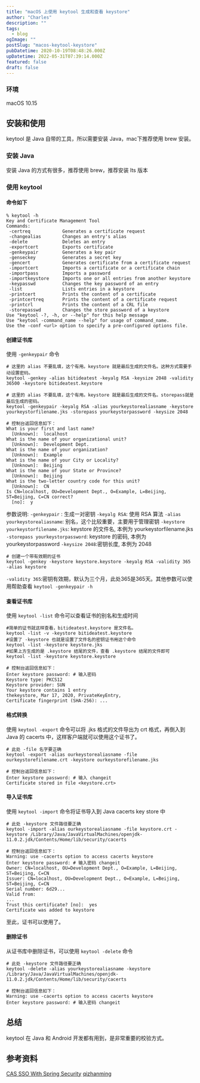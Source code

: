 ```yaml
---
title: "macOS 上使用 keytool 生成和查看 keystore"
author: "Charles"
description: ""
tags:
  - blog
ogImage: ""
postSlug: "macos-keytool-keystore"
pubDatetime: 2020-10-19T08:48:26.000Z
upDatetime: 2022-05-31T07:39:14.000Z
featured: false
draft: false
---
```


### 环境

macOS 10.15

## 安装和使用

keytool 是 Java 自带的工具，所以需要安装 Java，mac下推荐使用 brew 安装。

### 安装 Java

安装 Java 的方式有很多，推荐使用 brew，推荐安装 lts 版本

### 使用 keytool

#### 命令如下

```shell
% keytool -h
Key and Certificate Management Tool
Commands:
 -certreq            Generates a certificate request
 -changealias        Changes an entry's alias
 -delete             Deletes an entry
 -exportcert         Exports certificate
 -genkeypair         Generates a key pair
 -genseckey          Generates a secret key
 -gencert            Generates certificate from a certificate request
 -importcert         Imports a certificate or a certificate chain
 -importpass         Imports a password
 -importkeystore     Imports one or all entries from another keystore
 -keypasswd          Changes the key password of an entry
 -list               Lists entries in a keystore
 -printcert          Prints the content of a certificate
 -printcertreq       Prints the content of a certificate request
 -printcrl           Prints the content of a CRL file
 -storepasswd        Changes the store password of a keystore
Use "keytool -?, -h, or --help" for this help message
Use "keytool -command_name --help" for usage of command_name.
Use the -conf <url> option to specify a pre-configured options file.
```

#### 创建证书库

使用 `-genkeypair` 命令

```shell
# 这里的 alias 不要乱填，这个有用。keystore 就是最后生成的文件名。这种方式需要手动设置密码。
keytool -genkey -alias bitideatest -keyalg RSA -keysize 2048 -validity 36500 -keystore bitideatest.keystore

# 这里的 alias 不要乱填，这个有用。keystore 就是最后生成的文件名。storepass就是最后生成的密码。
keytool -genkeypair -keyalg RSA -alias yourkeystorealiasname -keystore yourkeystorfilename.jks -storepass yourkeystorpassword -keysize 2048

# 控制台返回信息如下：
What is your first and last name?
  [Unknown]:  localhost
What is the name of your organizational unit?
  [Unknown]:  Development Dept.
What is the name of your organization?
  [Unknown]:  Example
What is the name of your City or Locality?
  [Unknown]:  Beijing
What is the name of your State or Province?
  [Unknown]:  Beijing
What is the two-letter country code for this unit?
  [Unknown]:  CN
Is CN=localhost, OU=Development Dept., O=Example, L=Beijing, ST=Beijing, C=CN correct?
  [no]:  y
```

参数说明:
`-genkeypair` : 生成一对密钥
`-keyalg RSA`: 使用 RSA 算法
`-alias yourkeystorealiasname`: 别名，这个比较重要，主要用于管理密钥
`-keystore yourkeystorfilename.jks`: keystore 的文件名, 本例为 yourkeystorfilename.jks
`-storepass yourkeystorpassword`: keystore 的密码, 本例为 yourkeystorpassword
`-keysize 2048`:密钥长度, 本例为 2048

```shell
# 创建一个带有效期的证书
keytool -genkey -keystore keystore.keystore -keyalg RSA -validity 365 -alias keystore
```

`-validity 365`:密钥有效期，默认为三个月，此处365是365天。其他参数可以使用帮助查看 `keytool -genkeypair -h`

#### 查看证书库

使用 `keytool -list` 命令可以查看证书的别名和生成时间

```shell
#简单的证书就这样查看，bitideatest.keystore 是文件名。
keytool -list -v -keystore bitideatest.keystore
#设置了 -keystore 也就是设置了文件名的密钥证书用这个命令
keytool -list -keystore keystore.jks
#如果上方生成的是 .keystore 结尾的文件，查看 .keystore 结尾的文件即可
keytool -list -keystore keystore.keystore

# 控制台返回信息如下：
Enter keystore password: # 输入密码
Keystore type: PKCS12
Keystore provider: SUN
Your keystore contains 1 entry
thekeystore, Mar 17, 2020, PrivateKeyEntry,
Certificate fingerprint (SHA-256): ...
```

#### 格式转换

使用 `keytool -export` 命令可以将 .jks 格式的文件导出为 crt 格式，再倒入到 Java 的 cacerts 中，这样客户端就可以使用这个证书了。

```shell
# 此处 -file 名字要正确
keytool -export -alias ourkeystorealiasname -file ourkeystorefilename.crt -keystore ourkeystorefilename.jks

# 控制台返回信息如下：
Enter keystore password: # 输入 changeit
Certificate stored in file <keystore.crt>
```

#### 导入证书库

使用 `keytool -import` 命令将证书导入到 Java cacerts key store 中

```shell
# 此处 -keystore 文件路径要正确
keytool -import -alias ourkeystorealiasname -file keystore.crt -keystore /Library/Java/JavaVirtualMachines/openjdk-11.0.2.jdk/Contents/Home/lib/security/cacerts

# 控制台返回信息如下：
Warning: use -cacerts option to access cacerts keystore
Enter keystore password: # 输入密码 changeit
Owner: CN=localhost, OU=Development Dept., O=Example, L=Beijing, ST=Beijing, C=CN
Issuer: CN=localhost, OU=Development Dept., O=Example, L=Beijing, ST=Beijing, C=CN
Serial number: 6d29...
Valid from:
...
Trust this certificate? [no]:  yes
Certificate was added to keystore
```

至此，证书可以使用了。

#### 删除证书

从证书库中删除证书，可以使用 `keytool -delete` 命令

```shell
# 此处 -keystore 文件路径要正确
keytool -delete -alias yourkeystorealiasname -keystore /Library/Java/JavaVirtualMachines/openjdk-11.0.2.jdk/Contents/Home/lib/security/cacerts

# 控制台返回信息如下：
Warning: use -cacerts option to access cacerts keystore
Enter keystore password: # 输入密码 changeit
```

## 总结

keytool 在 Java 和 Android 开发都有用到，是非常重要的校验方式。

## 参考资料

[CAS SSO With Spring Security](https://www.baeldung.com/spring-security-cas-sso)
[qizhanming](https://qizhanming.com/blog/2020/03/17/how-to-use-keytool-on-macos)
